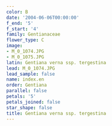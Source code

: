 ```yaml
---
color: B
date: '2004-06-06T00:00:00'
f_end: '5'
f_start: '4'
family: Gentianaceae
flower_type: C
image:
- M_0_1074.JPG
- M_0_1075.JPG
latin: Gentiana verna ssp. tergestina
lead: M_0_1074.JPG
lead_sample: false
name: index.en
order: Gentiana
parallel: false
petals: '5'
petals_joined: false
star_shape: false
title: Gentiana verna ssp. tergestina
---
```

